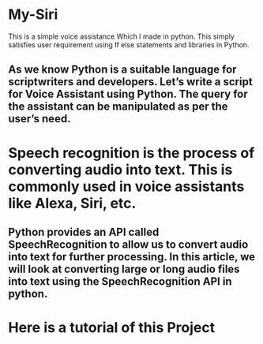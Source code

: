 # My-Siri
This is a simple voice assistance Which I made in python. This simply satisfies user requirement using If else statements and libraries in Python.

## As we know Python is a suitable language for scriptwriters and developers. Let’s write a script for Voice Assistant using Python. The query for the assistant can be manipulated as per the user’s need. 
# Speech recognition is the process of converting audio into text. This is commonly used in voice assistants like Alexa, Siri, etc. 
## Python provides an API called SpeechRecognition to allow us to convert audio into text for further processing. In this article, we will look at converting large or long audio files into text using the SpeechRecognition API in python.

# Here is a tutorial of this Project
<a href="https://www.youtube.com/watch?v=Lp9Ftuq2sVI&t=4s&ab_channel=CodeWithHarry" ><img src="">
